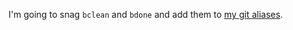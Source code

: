 I'm going to snag `bclean` and `bdone` and add them to [my git aliases](https://github.com/samsonjs/config/blob/45cd33c3c3bc7692c18a5c1b9f6cb489d245ac97/zsh/zshrc#L218).